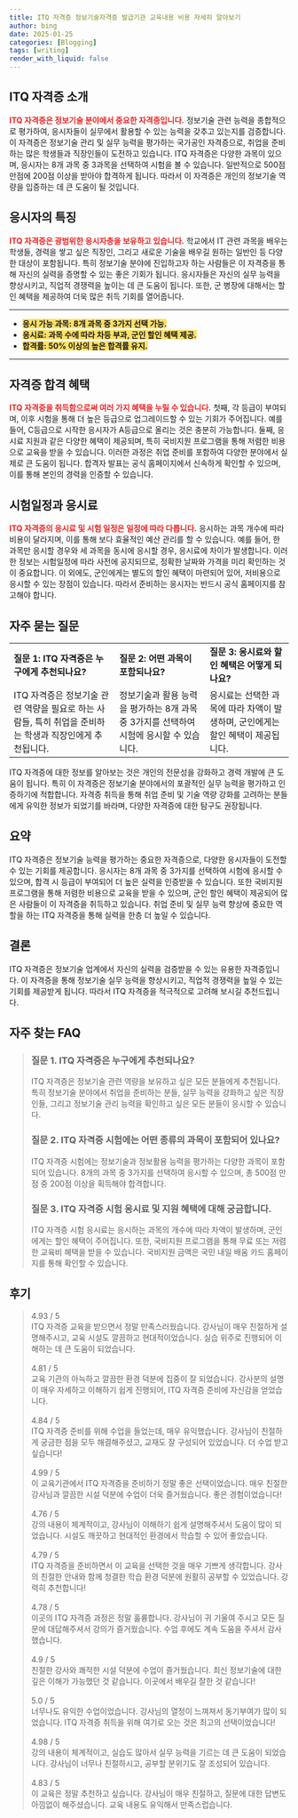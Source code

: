 ```yaml
---
title: ITQ 자격증 정보기술자격증 발급기관 교육내용 비용 자세히 알아보기
author: bing
date: 2025-01-25
categories: [Blogging]
tags: [writing]
render_with_liquid: false
---
```



<h2 id='ITQ_자격증_소개'>ITQ 자격증 소개</h2>

<p><b><span style="color: #ee2323;">ITQ 자격증은 정보기술 분야에서 중요한 자격증입니다.</span></b> 정보기술 관련 능력을 종합적으로 평가하여, 응시자들이 실무에서 활용할 수 있는 능력을 갖추고 있는지를 검증합니다. 이 자격증은 정보기술 관리 및 실무 능력을 평가하는 국가공인 자격증으로, 취업을 준비하는 많은 학생들과 직장인들이 도전하고 있습니다. ITQ 자격증은 다양한 과목이 있으며, 응시자는 8개 과목 중 3과목을 선택하여 시험을 볼 수 있습니다. 일반적으로 500점 만점에 200점 이상을 받아야 합격하게 됩니다. 따라서 이 자격증은 개인의 정보기술 역량을 입증하는 데 큰 도움이 될 것입니다.</p>

<h2 id='응시자의_특징'>응시자의 특징</h2>

<p><b><span style="color: #ee2323;">ITQ 자격증은 광범위한 응시자층을 보유하고 있습니다.</span></b> 학교에서 IT 관련 과목을 배우는 학생들, 경력을 쌓고 싶은 직장인, 그리고 새로운 기술을 배우길 원하는 일반인 등 다양한 대상이 포함됩니다. 특히 정보기술 분야에 진입하고자 하는 사람들은 이 자격증을 통해 자신의 실력을 증명할 수 있는 좋은 기회가 됩니다. 응시자들은 자신의 실무 능력을 향상시키고, 직업적 경쟁력을 높이는 데 큰 도움이 됩니다. 또한, 군 병장에 대해서는 할인 혜택을 제공하여 더욱 많은 취득 기회를 열어줍니다.</p>

<hr />

<ul>
    <li><b><span style="background-color: #ffe066;">응시 가능 과목: 8개 과목 중 3가지 선택 가능.</span></b></li>
    <li><b><span style="background-color: #ffe066;">응시료: 과목 수에 따라 차등 부과, 군인 할인 혜택 제공.</span></b></li>
    <li><b><span style="background-color: #ffe066;">합격률: 50% 이상의 높은 합격률 유지.</span></b></li>
</ul>

<hr />

<h2 id='자격증_합격_혜택'>자격증 합격 혜택</h2>

<p><b><span style="color: #ee2323;">ITQ 자격증을 취득함으로써 여러 가지 혜택을 누릴 수 있습니다.</span></b> 첫째, 각 등급이 부여되며, 이후 시험을 통해 더 높은 등급으로 업그레이드할 수 있는 기회가 주어집니다. 예를 들어, C등급으로 시작한 응시자가 A등급으로 올리는 것은 충분히 가능합니다. 둘째, 응시료 지원과 같은 다양한 혜택이 제공되며, 특히 국비지원 프로그램을 통해 저렴한 비용으로 교육을 받을 수 있습니다. 이러한 과정은 취업 준비를 포함하여 다양한 분야에서 실제로 큰 도움이 됩니다. 합격자 발표는 공식 홈페이지에서 신속하게 확인할 수 있으며, 이를 통해 본인의 경력을 인증할 수 있습니다.</p>

<h2 id='시험일정과_응시료'>시험일정과 응시료</h2>

<p><b><span style="color: #ee2323;">ITQ 자격증의 응시료 및 시험 일정은 일정에 따라 다릅니다.</span></b> 응시하는 과목 개수에 따라 비용이 달라지며, 이를 통해 보다 효율적인 예산 관리를 할 수 있습니다. 예를 들어, 한 과목만 응시할 경우와 세 과목을 동시에 응시할 경우, 응시료에 차이가 발생합니다. 이러한 정보는 시험일정에 따라 사전에 공지되므로, 정확한 날짜와 가격을 미리 확인하는 것이 중요합니다. 이 외에도, 군인에게는 별도의 할인 혜택이 마련되어 있어, 저비용으로 응시할 수 있는 장점이 있습니다. 따라서 준비하는 응시자는 반드시 공식 홈페이지를 참고해야 합니다.</p>

<h2 id='자주_묻는_질문'>자주 묻는 질문</h2>

<table>
    <tr>
        <td><b>질문 1: ITQ 자격증은 누구에게 추천되나요?</b></td>
        <td><b>질문 2: 어떤 과목이 포함되나요?</b></td>
        <td><b>질문 3: 응시료와 할인 혜택은 어떻게 되나요?</b></td>
    </tr>
    <tr>
        <td>ITQ 자격증은 정보기술 관련 역량을 필요로 하는 사람들, 특히 취업을 준비하는 학생과 직장인에게 추천됩니다.</td>
        <td>정보기술과 활용 능력을 평가하는 8개 과목 중 3가지를 선택하여 시험에 응시할 수 있습니다.</td>
        <td>응시료는 선택한 과목에 따라 차액이 발생하며, 군인에게는 할인 혜택이 제공됩니다.</td>
    </tr>
</table>

<p>ITQ 자격증에 대한 정보를 알아보는 것은 개인의 전문성을 강화하고 경력 개발에 큰 도움이 됩니다. 특히 이 자격증은 정보기술 분야에서의 포괄적인 실무 능력을 평가하고 인증하기에 적합합니다. 자격증 취득을 통해 취업 준비 및 기술 역량 강화를 고려하는 분들에게 유익한 정보가 되었기를 바라며, 다양한 자격증에 대한 탐구도 권장됩니다.</p>

<h2 id='요약'>요약</h2>

<p>ITQ 자격증은 정보기술 능력을 평가하는 중요한 자격증으로, 다양한 응시자들이 도전할 수 있는 기회를 제공합니다. 응시자는 8개 과목 중 3가지를 선택하여 시험에 응시할 수 있으며, 합격 시 등급이 부여되어 더 높은 실력을 인증받을 수 있습니다. 또한 국비지원 프로그램을 통해 저렴한 비용으로 교육을 받을 수 있으며, 군인 할인 혜택이 제공되어 많은 사람들이 이 자격증을 취득하고 있습니다. 취업 준비 및 실무 능력 향상에 중요한 역할을 하는 ITQ 자격증을 통해 실력을 한층 더 높일 수 있습니다.</p>

<h2 id='결론'>결론</h2>

<p>ITQ 자격증은 정보기술 업계에서 자신의 실력을 검증받을 수 있는 유용한 자격증입니다. 이 자격증을 통해 정보기술 실무 능력을 향상시키고, 직업적 경쟁력을 높일 수 있는 기회를 제공받게 됩니다. 따라서 ITQ 자격증을 적극적으로 고려해 보시길 추천드립니다.</p>


<h2 id='자주_찾는_FAQ'>자주 찾는 FAQ</h2>
<div itemscope="" itemtype="https://schema.org/FAQPage"> 
<blockquote> 
<div itemscope="" itemprop="mainEntity" itemtype="https://schema.org/Question"> 
<h3 itemprop="name">질문 1. ITQ 자격증은 누구에게 추천되나요?</h3> 
<div itemscope="" itemprop="acceptedAnswer" itemtype="https://schema.org/Answer"> 
<span itemprop="text"> 
<p>ITQ 자격증은 정보기술 관련 역량을 보유하고 싶은 모든 분들에게 추천됩니다. 특히 정보기술 분야에서 취업을 준비하는 분들, 실무 능력을 강화하고 싶은 직장인들, 그리고 정보기술 관리 능력을 확인하고 싶은 모든 분들이 응시할 수 있습니다.</p> 
</span> 
</div> 
</div> 

<div itemscope="" itemprop="mainEntity" itemtype="https://schema.org/Question"> 
<h3 itemprop="name">질문 2. ITQ 자격증 시험에는 어떤 종류의 과목이 포함되어 있나요?</h3> 
<div itemscope="" itemprop="acceptedAnswer" itemtype="https://schema.org/Answer"> 
<span itemprop="text"> 
<p>ITQ 자격증 시험에는 정보기술과 정보활용 능력을 평가하는 다양한 과목이 포함되어 있습니다. 8개의 과목 중 3가지를 선택하여 응시할 수 있으며, 총 500점 만점 중 200점 이상을 획득해야 합격합니다.</p> 
</span> 
</div> 
</div> 

<div itemscope="" itemprop="mainEntity" itemtype="https://schema.org/Question"> 
<h3 itemprop="name">질문 3. ITQ 자격증 시험 응시료 및 지원 혜택에 대해 궁금합니다.</h3> 
<div itemscope="" itemprop="acceptedAnswer" itemtype="https://schema.org/Answer"> 
<span itemprop="text"> 
<p>ITQ 자격증 시험 응시료는 응시하는 과목의 개수에 따라 차액이 발생하며, 군인에게는 할인 혜택이 주어집니다. 또한, 국비지원 프로그램을 통해 무료 또는 저렴한 교육비 혜택을 받을 수 있습니다. 국비지원 금액은 국민 내일 배움 카드 홈페이지를 통해 확인할 수 있습니다.</p> 
</span> 
</div> 
</div> 
</blockquote> 
</div>
<h2 id='후기'>후기</h2>
<div itemscope itemtype="https://schema.org/Product">
  <blockquote>
  <div itemprop="review" itemscope itemtype="https://schema.org/Review">
      <div itemprop="reviewRating" itemscope itemtype="https://schema.org/Rating"> <span itemprop="ratingValue">4.93</span> / <span itemprop="bestRating">5</span> </div>
      <span itemprop="reviewBody">ITQ 자격증 교육을 받으면서 정말 만족스러웠습니다. 강사님이 매우 친절하게 설명해주시고, 교육 시설도 깔끔하고 현대적이었습니다. 실습 위주로 진행되어 이해하는 데 큰 도움이 되었습니다.</span>
  </div>
  <br>
  <div itemprop="review" itemscope itemtype="https://schema.org/Review">
      <div itemprop="reviewRating" itemscope itemtype="https://schema.org/Rating"> <span itemprop="ratingValue">4.81</span> / <span itemprop="bestRating">5</span> </div>
      <span itemprop="reviewBody">교육 기관의 아늑하고 깔끔한 환경 덕분에 집중이 잘 되었습니다. 강사분의 설명이 매우 자세하고 이해하기 쉽게 진행되어, ITQ 자격증 준비에 자신감을 얻었습니다.</span>
  </div>
  <br>
  <div itemprop="review" itemscope itemtype="https://schema.org/Review">
      <div itemprop="reviewRating" itemscope itemtype="https://schema.org/Rating"> <span itemprop="ratingValue">4.84</span> / <span itemprop="bestRating">5</span> </div>
      <span itemprop="reviewBody">ITQ 자격증 준비를 위해 수업을 들었는데, 매우 유익했습니다. 강사님이 친절하게 궁금한 점을 모두 해결해주셨고, 교재도 잘 구성되어 있었습니다. 더 수업 받고 싶습니다!</span>
  </div>
  <br>
  <div itemprop="review" itemscope itemtype="https://schema.org/Review">
      <div itemprop="reviewRating" itemscope itemtype="https://schema.org/Rating"> <span itemprop="ratingValue">4.99</span> / <span itemprop="bestRating">5</span> </div>
      <span itemprop="reviewBody">이 교육기관에서 ITQ 자격증을 준비하기 정말 좋은 선택이었습니다. 매우 친절한 강사님과 깔끔한 시설 덕분에 수업이 더욱 즐거웠습니다. 좋은 경험이었습니다!</span>
  </div>
  <br>
  <div itemprop="review" itemscope itemtype="https://schema.org/Review">
      <div itemprop="reviewRating" itemscope itemtype="https://schema.org/Rating"> <span itemprop="ratingValue">4.76</span> / <span itemprop="bestRating">5</span> </div>
      <span itemprop="reviewBody">강의 내용이 체계적이고, 강사님이 이해하기 쉽게 설명해주셔서 도움이 많이 되었습니다. 시설도 깨끗하고 현대적인 환경에서 학습할 수 있어 좋았습니다.</span>
  </div>
  <br>
  <div itemprop="review" itemscope itemtype="https://schema.org/Review">
      <div itemprop="reviewRating" itemscope itemtype="https://schema.org/Rating"> <span itemprop="ratingValue">4.79</span> / <span itemprop="bestRating">5</span> </div>
      <span itemprop="reviewBody">ITQ 자격증을 준비하면서 이 교육을 선택한 것을 매우 기쁘게 생각합니다. 강사의 친절한 안내와 함께 청결한 학습 환경 덕분에 원활히 공부할 수 있었습니다. 강력히 추천합니다!</span>
  </div>
  <br>
  <div itemprop="review" itemscope itemtype="https://schema.org/Review">
      <div itemprop="reviewRating" itemscope itemtype="schema.org/Rating"> <span itemprop="ratingValue">4.78</span> / <span itemprop="bestRating">5</span> </div>
      <span itemprop="reviewBody">이곳의 ITQ 자격증 과정은 정말 훌륭합니다. 강사님이 귀 기울여 주시고 모든 질문에 대답해주셔서 강의가 즐거웠습니다. 수업 후에도 계속 도움을 주셔서 감사했습니다.</span>
  </div>
  <br>
  <div itemprop="review" itemscope itemtype="https://schema.org/Review">
      <div itemprop="reviewRating" itemscope itemtype="https://schema.org/Rating"> <span itemprop="ratingValue">4.9</span> / <span itemprop="bestRating">5</span> </div>
      <span itemprop="reviewBody">친절한 강사와 쾌적한 시설 덕분에 수업이 즐거웠습니다. 최신 정보기술에 대한 깊은 이해가 가능했던 것 같습니다. 이곳에서 배우길 잘한 것 같습니다!</span>
  </div>
  <br>
  <div itemprop="review" itemscope itemtype="https://schema.org/Review">
      <div itemprop="reviewRating" itemscope itemtype="https://schema.org/Rating"> <span itemprop="ratingValue">5.0</span> / <span itemprop="bestRating">5</span> </div>
      <span itemprop="reviewBody">너무나도 유익한 수업이었습니다. 강사님의 열정이 느껴져서 동기부여가 많이 되었습니다. ITQ 자격증 취득을 위해 여기로 오는 것은 최고의 선택이었습니다!</span>
  </div>
  <br>
  <div itemprop="review" itemscope itemtype="https://schema.org/Review">
      <div itemprop="reviewRating" itemscope itemtype="https://schema.org/Rating"> <span itemprop="ratingValue">4.98</span> / <span itemprop="bestRating">5</span> </div>
      <span itemprop="reviewBody">강의 내용이 체계적이고, 실습도 많아서 실무 능력을 기르는 데 큰 도움이 되었습니다. 강사님이 너무나 친절하시고, 공부할 분위기도 잘 조성되어 있습니다.</span>
  </div>
  <br>
  <div itemprop="review" itemscope itemtype="https://schema.org/Review">
      <div itemprop="reviewRating" itemscope itemtype="https://schema.org/Rating"> <span itemprop="ratingValue">4.83</span> / <span itemprop="bestRating">5</span> </div>
      <span itemprop="reviewBody">이 교육은 정말 추천하고 싶습니다. 강사님이 매우 친절하고, 질문에 대한 답변도 아낌없이 해주셨습니다. 교육 내용도 유익해서 만족스럽습니다.</span>
  </div>
  </blockquote>
</div>
